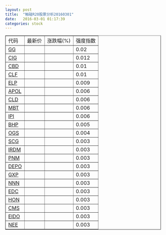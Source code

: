 ```yaml
---
layout: post
title:  "触碰R20股票分析20160301"
date:   2016-03-01 01:17:39
categories: stock
---
```

<script type="text/javascript">
var stockList = []
stockList.push('gb_gg');
stockList.push('gb_cig');
stockList.push('gb_cbd');
stockList.push('gb_clf');
stockList.push('gb_elp');
stockList.push('gb_apol');
stockList.push('gb_cld');
stockList.push('gb_mbt');
stockList.push('gb_ipi');
stockList.push('gb_bhp');
stockList.push('gb_ogs');
stockList.push('gb_scg');
stockList.push('gb_irdm');
stockList.push('gb_pnm');
stockList.push('gb_depo');
stockList.push('gb_gxp');
stockList.push('gb_nnn');
stockList.push('gb_edc');
stockList.push('gb_hon');
stockList.push('gb_cms');
stockList.push('gb_eido');
stockList.push('gb_nee');
</script>

<table border="1">
 <tr>
 <td>代码</td>
  <td>最新价</td>
  <td>涨跌幅(%)</td>
 <td>强度指数</td>
</tr>
  <tr id="gg"><td><a href="http://stock.finance.sina.com.cn/usstock/quotes/GG.html" target="_blank">GG</a></td><td></td><td></td><td>0.02</td></tr>
  <tr id="cig"><td><a href="http://stock.finance.sina.com.cn/usstock/quotes/CIG.html" target="_blank">CIG</a></td><td></td><td></td><td>0.012</td></tr>
  <tr id="cbd"><td><a href="http://stock.finance.sina.com.cn/usstock/quotes/CBD.html" target="_blank">CBD</a></td><td></td><td></td><td>0.01</td></tr>
  <tr id="clf"><td><a href="http://stock.finance.sina.com.cn/usstock/quotes/CLF.html" target="_blank">CLF</a></td><td></td><td></td><td>0.01</td></tr>
  <tr id="elp"><td><a href="http://stock.finance.sina.com.cn/usstock/quotes/ELP.html" target="_blank">ELP</a></td><td></td><td></td><td>0.009</td></tr>
  <tr id="apol"><td><a href="http://stock.finance.sina.com.cn/usstock/quotes/APOL.html" target="_blank">APOL</a></td><td></td><td></td><td>0.006</td></tr>
  <tr id="cld"><td><a href="http://stock.finance.sina.com.cn/usstock/quotes/CLD.html" target="_blank">CLD</a></td><td></td><td></td><td>0.006</td></tr>
  <tr id="mbt"><td><a href="http://stock.finance.sina.com.cn/usstock/quotes/MBT.html" target="_blank">MBT</a></td><td></td><td></td><td>0.006</td></tr>
  <tr id="ipi"><td><a href="http://stock.finance.sina.com.cn/usstock/quotes/IPI.html" target="_blank">IPI</a></td><td></td><td></td><td>0.006</td></tr>
  <tr id="bhp"><td><a href="http://stock.finance.sina.com.cn/usstock/quotes/BHP.html" target="_blank">BHP</a></td><td></td><td></td><td>0.005</td></tr>
  <tr id="ogs"><td><a href="http://stock.finance.sina.com.cn/usstock/quotes/OGS.html" target="_blank">OGS</a></td><td></td><td></td><td>0.004</td></tr>
  <tr id="scg"><td><a href="http://stock.finance.sina.com.cn/usstock/quotes/SCG.html" target="_blank">SCG</a></td><td></td><td></td><td>0.003</td></tr>
  <tr id="irdm"><td><a href="http://stock.finance.sina.com.cn/usstock/quotes/IRDM.html" target="_blank">IRDM</a></td><td></td><td></td><td>0.003</td></tr>
  <tr id="pnm"><td><a href="http://stock.finance.sina.com.cn/usstock/quotes/PNM.html" target="_blank">PNM</a></td><td></td><td></td><td>0.003</td></tr>
  <tr id="depo"><td><a href="http://stock.finance.sina.com.cn/usstock/quotes/DEPO.html" target="_blank">DEPO</a></td><td></td><td></td><td>0.003</td></tr>
  <tr id="gxp"><td><a href="http://stock.finance.sina.com.cn/usstock/quotes/GXP.html" target="_blank">GXP</a></td><td></td><td></td><td>0.003</td></tr>
  <tr id="nnn"><td><a href="http://stock.finance.sina.com.cn/usstock/quotes/NNN.html" target="_blank">NNN</a></td><td></td><td></td><td>0.003</td></tr>
  <tr id="edc"><td><a href="http://stock.finance.sina.com.cn/usstock/quotes/EDC.html" target="_blank">EDC</a></td><td></td><td></td><td>0.003</td></tr>
  <tr id="hon"><td><a href="http://stock.finance.sina.com.cn/usstock/quotes/HON.html" target="_blank">HON</a></td><td></td><td></td><td>0.003</td></tr>
  <tr id="cms"><td><a href="http://stock.finance.sina.com.cn/usstock/quotes/CMS.html" target="_blank">CMS</a></td><td></td><td></td><td>0.003</td></tr>
  <tr id="eido"><td><a href="http://stock.finance.sina.com.cn/usstock/quotes/EIDO.html" target="_blank">EIDO</a></td><td></td><td></td><td>0.003</td></tr>
  <tr id="nee"><td><a href="http://stock.finance.sina.com.cn/usstock/quotes/NEE.html" target="_blank">NEE</a></td><td></td><td></td><td>0.003</td></tr>
</table>
